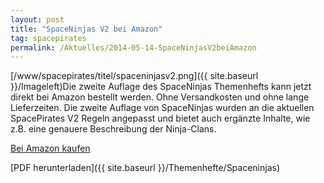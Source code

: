 ```yaml
---
layout: post
title: "SpaceNinjas V2 bei Amazon"
tag: spacepirates
permalink: /Aktuelles/2014-05-14-SpaceNinjasV2beiAmazon
---
```



[/www/spacepirates/titel/spaceninjasv2.png]({{ site.baseurl }}/Imageleft)Die zweite Auflage des SpaceNinjas Themenhefts kann jetzt direkt bei Amazon bestellt werden. Ohne Versandkosten und ohne lange Lieferzeiten. Die zweite Auflage von SpaceNinjas wurden an die aktuellen SpacePirates V2 Regeln angepasst und bietet auch ergänzte Inhalte, wie z.B. eine genauere Beschreibung der Ninja-Clans.

[Bei Amazon kaufen](http:/www.amazon.de/SpaceNinjas-SpacePirates-Themenheft-J%C3%BCrgen-Mang/dp/1496051432/)

[PDF herunterladen]({{ site.baseurl }}/Themenhefte/Spaceninjas)


